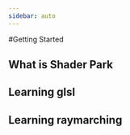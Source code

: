```yaml
---
sidebar: auto
---
```


#Getting Started
## What is Shader Park


## Learning glsl
## Learning raymarching

